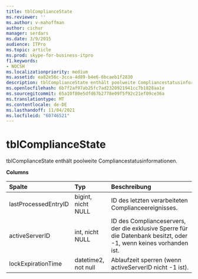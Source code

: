 ```yaml
---
title: tblComplianceState
ms.reviewer: ''
ms.author: v-mahoffman
author: cichur
manager: serdars
ms.date: 3/9/2015
audience: ITPro
ms.topic: article
ms.prod: skype-for-business-itpro
f1.keywords:
- NOCSH
ms.localizationpriority: medium
ms.assetid: ea82e56c-3cca-4d89-b4e6-6bcaeb1f2830
description: tblComplianceState enthält poolweite Compliancestatusinformationen.
ms.openlocfilehash: 6b7f2af97ab25fc7ad2320921941cc7b1828aa1e
ms.sourcegitcommit: 65a10f80e5dfd67b2778e09f5f92c21ef09ce36a
ms.translationtype: MT
ms.contentlocale: de-DE
ms.lasthandoff: 11/04/2021
ms.locfileid: "60746521"
---
```

# <a name="tblcompliancestate"></a>tblComplianceState
 
tblComplianceState enthält poolweite Compliancestatusinformationen.
  
**Columns**

|**Spalte**|**Typ**|**Beschreibung**|
|:-----|:-----|:-----|
|lastProcessedEntryID  <br/> |bigint, nicht NULL  <br/> |ID des letzten verarbeiteten Complianceereignisses.  <br/> |
|activeServerID  <br/> |int, nicht NULL  <br/> |ID des Complianceservers, der die exklusive Sperre für die Datenbank besitzt, oder -1, wenn keines vorhanden ist.  <br/> |
|lockExpirationTime  <br/> |datetime2, not null  <br/> |Ablaufzeit sperren (wenn activeServerID nicht -1 ist).  <br/> |
   

